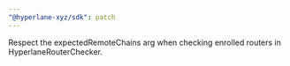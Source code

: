 ```yaml
---
"@hyperlane-xyz/sdk": patch
---
```


Respect the expectedRemoteChains arg when checking enrolled routers in HyperlaneRouterChecker.
